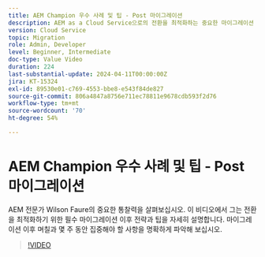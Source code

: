 ```yaml
---
title: AEM Champion 우수 사례 및 팁 - Post 마이그레이션
description: AEM as a Cloud Service으로의 전환을 최적화하는 중요한 마이그레이션 후 전략과 팁에 대해 알아봅니다.
version: Cloud Service
topic: Migration
role: Admin, Developer
level: Beginner, Intermediate
doc-type: Value Video
duration: 224
last-substantial-update: 2024-04-11T00:00:00Z
jira: KT-15324
exl-id: 89530e01-c769-4553-bbe8-e543f84de827
source-git-commit: 806a4847a8756e711ec78811e9678cdb593f2d76
workflow-type: tm+mt
source-wordcount: '70'
ht-degree: 54%

---
```


# AEM Champion 우수 사례 및 팁 - Post 마이그레이션

AEM 전문가 Wilson Faure의 중요한 통찰력을 살펴보십시오. 이 비디오에서 그는 전환을 최적화하기 위한 필수 마이그레이션 이후 전략과 팁을 자세히 설명합니다. 마이그레이션 이후 며칠과 몇 주 동안 집중해야 할 사항을 명확하게 파악해 보십시오.

>[!VIDEO](https://video.tv.adobe.com/v/3428309/?learn=on)
